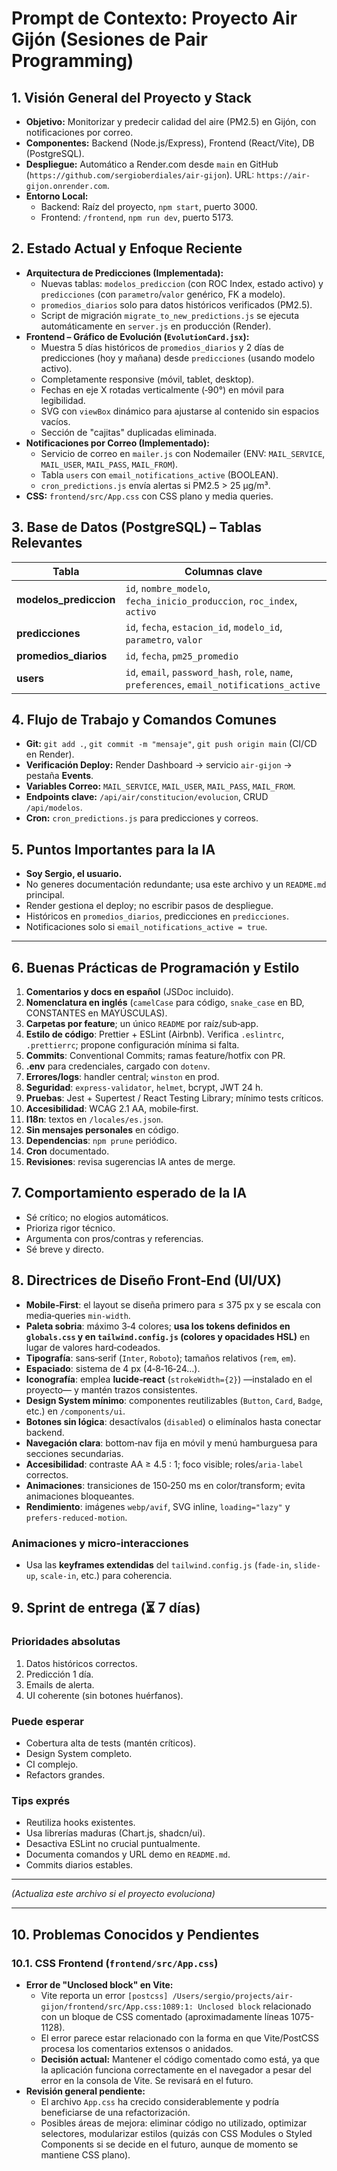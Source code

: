 # Prompt de Contexto: Proyecto Air Gijón (Sesiones de Pair Programming)

## 1. Visión General del Proyecto y Stack

- **Objetivo:** Monitorizar y predecir calidad del aire (PM2.5) en Gijón, con notificaciones por correo.
- **Componentes:** Backend (Node.js/Express), Frontend (React/Vite), DB (PostgreSQL).
- **Despliegue:** Automático a Render.com desde `main` en GitHub (`https://github.com/sergioberdiales/air-gijon`). URL: `https://air-gijon.onrender.com`.
- **Entorno Local:**
  - Backend: Raíz del proyecto, `npm start`, puerto 3000.
  - Frontend: `/frontend`, `npm run dev`, puerto 5173.

## 2. Estado Actual y Enfoque Reciente

- **Arquitectura de Predicciones (Implementada):**
  - Nuevas tablas: `modelos_prediccion` (con ROC Index, estado activo) y `predicciones` (con `parametro`/`valor` genérico, FK a modelo).
  - `promedios_diarios` solo para datos históricos verificados (PM2.5).
  - Script de migración `migrate_to_new_predictions.js` se ejecuta automáticamente en `server.js` en producción (Render).
- **Frontend – Gráfico de Evolución (`EvolutionCard.jsx`):**
  - Muestra 5 días históricos de `promedios_diarios` y 2 días de predicciones (hoy y mañana) desde `predicciones` (usando modelo activo).
  - Completamente responsive (móvil, tablet, desktop).
  - Fechas en eje X rotadas verticalmente (‑90°) en móvil para legibilidad.
  - SVG con `viewBox` dinámico para ajustarse al contenido sin espacios vacíos.
  - Sección de "cajitas" duplicadas eliminada.
- **Notificaciones por Correo (Implementado):**
  - Servicio de correo en `mailer.js` con Nodemailer (ENV: `MAIL_SERVICE`, `MAIL_USER`, `MAIL_PASS`, `MAIL_FROM`).
  - Tabla `users` con `email_notifications_active` (BOOLEAN).
  - `cron_predictions.js` envía alertas si PM2.5 > 25 µg/m³.
- **CSS:** `frontend/src/App.css` con CSS plano y media queries.

## 3. Base de Datos (PostgreSQL) – Tablas Relevantes

| Tabla | Columnas clave |
|-------|---------------|
| **modelos_prediccion** | `id`, `nombre_modelo`, `fecha_inicio_produccion`, `roc_index`, `activo` |
| **predicciones** | `id`, `fecha`, `estacion_id`, `modelo_id`, `parametro`, `valor` |
| **promedios_diarios** | `id`, `fecha`, `pm25_promedio` |
| **users** | `id`, `email`, `password_hash`, `role`, `name`, `preferences`, `email_notifications_active` |

## 4. Flujo de Trabajo y Comandos Comunes

- **Git:** `git add .`, `git commit -m "mensaje"`, `git push origin main` (CI/CD en Render).
- **Verificación Deploy:** Render Dashboard → servicio `air-gijon` → pestaña **Events**.
- **Variables Correo:** `MAIL_SERVICE`, `MAIL_USER`, `MAIL_PASS`, `MAIL_FROM`.
- **Endpoints clave:** `/api/air/constitucion/evolucion`, CRUD `/api/modelos`.
- **Cron:** `cron_predictions.js` para predicciones y correos.

## 5. Puntos Importantes para la IA

- **Soy Sergio, el usuario.**
- No generes documentación redundante; usa este archivo y un `README.md` principal.
- Render gestiona el deploy; no escribir pasos de despliegue.
- Históricos en `promedios_diarios`, predicciones en `predicciones`.
- Notificaciones solo si `email_notifications_active = true`.

---

## 6. Buenas Prácticas de Programación y Estilo

1. **Comentarios y docs en español** (JSDoc incluido).
2. **Nomenclatura en inglés** (`camelCase` para código, `snake_case` en BD, CONSTANTES en MAYÚSCULAS).
3. **Carpetas por feature**; un único `README` por raíz/sub‑app.
4. **Estilo de código**: Prettier + ESLint (Airbnb). Verifica `.eslintrc`, `.prettierrc`; propone configuración mínima si falta.
5. **Commits**: Conventional Commits; ramas feature/hotfix con PR.
6. **.env** para credenciales, cargado con `dotenv`.
7. **Errores/logs**: handler central; `winston` en prod.
8. **Seguridad**: `express-validator`, `helmet`, bcrypt, JWT 24 h.
9. **Pruebas**: Jest + Supertest / React Testing Library; mínimo tests críticos.
10. **Accesibilidad**: WCAG 2.1 AA, mobile‑first.
11. **I18n**: textos en `/locales/es.json`.
12. **Sin mensajes personales** en código.
13. **Dependencias**: `npm prune` periódico.
14. **Cron** documentado.
15. **Revisiones**: revisa sugerencias IA antes de merge.

## 7. Comportamiento esperado de la IA

- Sé crítico; no elogios automáticos.
- Prioriza rigor técnico.
- Argumenta con pros/contras y referencias.
- Sé breve y directo.

## 8. Directrices de Diseño Front‑End (UI/UX)

- **Mobile‑First**: el layout se diseña primero para ≤ 375 px y se escala con media‑queries `min-width`.
- **Paleta sobria**: máximo 3‑4 colores; **usa los tokens definidos en `globals.css` y en `tailwind.config.js` (colores y opacidades HSL)** en lugar de valores hard‑codeados.
- **Tipografía**: sans‑serif (`Inter`, `Roboto`); tamaños relativos (`rem`, `em`).
- **Espaciado**: sistema de 4 px (4‑8‑16‑24…).
- **Iconografía**: emplea **lucide‑react** (`strokeWidth={2}`) —instalado en el proyecto— y mantén trazos consistentes.
- **Design System mínimo**: componentes reutilizables (`Button`, `Card`, `Badge`, etc.) en `/components/ui`.
- **Botones sin lógica**: desactívalos (`disabled`) o elimínalos hasta conectar backend.
- **Navegación clara**: bottom‑nav fija en móvil y menú hamburguesa para secciones secundarias.
- **Accesibilidad**: contraste AA ≥ 4.5 : 1; foco visible; roles/`aria-label` correctos.
- **Animaciones**: transiciones de 150‑250 ms en color/transform; evita animaciones bloqueantes.
- **Rendimiento**: imágenes `webp/avif`, SVG inline, `loading="lazy"` y `prefers-reduced-motion`.

### Animaciones y micro‑interacciones

- Usa las **keyframes extendidas** del `tailwind.config.js` (`fade-in`, `slide-up`, `scale-in`, etc.) para coherencia.

## 9. Sprint de entrega (⏳ 7 días)

### Prioridades absolutas

1. Datos históricos correctos.
2. Predicción 1 día.
3. Emails de alerta.
4. UI coherente (sin botones huérfanos).

### Puede esperar

- Cobertura alta de tests (mantén críticos).
- Design System completo.
- CI complejo.
- Refactors grandes.

### Tips exprés

- Reutiliza hooks existentes.
- Usa librerías maduras (Chart.js, shadcn/ui).
- Desactiva ESLint no crucial puntualmente.
- Documenta comandos y URL demo en `README.md`.
- Commits diarios estables.

---

*(Actualiza este archivo si el proyecto evoluciona)*

---

## 10. Problemas Conocidos y Pendientes

### 10.1. CSS Frontend (`frontend/src/App.css`)

- **Error de "Unclosed block" en Vite:**
  - Vite reporta un error `[postcss] /Users/sergio/projects/air-gijon/frontend/src/App.css:1089:1: Unclosed block` relacionado con un bloque de CSS comentado (aproximadamente líneas 1075-1128).
  - El error parece estar relacionado con la forma en que Vite/PostCSS procesa los comentarios extensos o anidados.
  - **Decisión actual:** Mantener el código comentado como está, ya que la aplicación funciona correctamente en el navegador a pesar del error en la consola de Vite. Se revisará en el futuro.
- **Revisión general pendiente:**
  - El archivo `App.css` ha crecido considerablemente y podría beneficiarse de una refactorización.
  - Posibles áreas de mejora: eliminar código no utilizado, optimizar selectores, modularizar estilos (quizás con CSS Modules o Styled Components si se decide en el futuro, aunque de momento se mantiene CSS plano).
```
